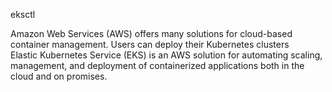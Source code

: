 eksctl

Amazon Web Services (AWS) offers many solutions for cloud-based container management. Users can deploy their Kubernetes clusters  
Elastic Kubernetes Service (EKS) is an AWS solution for automating scaling, management, and deployment of containerized applications both in the cloud and on promises.   
